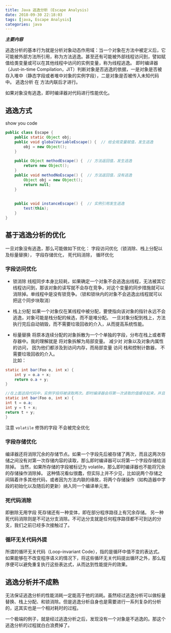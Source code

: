```yaml
---
title: Java 逃逸分析 (Escape Analysis)
date: 2018-09-30 22:18:03
tags: [java, Escape Analysis]
categories: java
---
```


___主要内容___

逃逸分析的基本行为就是分析对象动态作用域：当一个对象在方法中被定义后，它可能被外部方法所引用，称为方法逃逸。甚至还有可能被外部线程访问到，譬如赋值给类变量或可以在其他线程中访问的实例变量，称为线程逃逸。
即时编译器（Just-in-time Compilation，JIT）判断对象是否逃逸的依据，一是对象是否被存入堆中（静态字段或者堆中对象的实例字段），二是对象是否被传入未知代码中。
逃逸分析 在 方法内联后才进行。

如果对象没有逃逸，即时编译器对代码进行性能优化。

<!-- more -->

## 逃逸方式
show you code
```java
public class Escape {
    public static Object obj;
    public void globalVariableEscape() {  // 给全局变量赋值，发生逃逸
        obj = new Object();
    }
    
    public Object methodEscape() {  // 方法返回值，发生逃逸
        return new Object();
    }
    public void methodNoEscape() {  // 方法返回值，没有逃逸
        Object obj = new Object();
        return null;
    }
    
    
    public void instanceEscape() {  // 实例引用发生逃逸
        test(this); 
    }
}

```

## 基于逃逸分析的优化
一旦对象没有逃逸，那么可能做如下优化： 字段访问优化（锁消除、栈上分配以及标量替换）， 字段存储优化， 死代码消除， 循环优化

### 字段访问优化
+ 锁消除
线程同步本身比较耗，如果确定一个对象不会逃逸出线程，无法被其它线程访问到，那该对象的读写就不会存在竞争，对这个变量的同步措施就可以消除掉。单线程中是没有锁竞争。（锁和锁块内的对象不会逃逸出线程就可以把这个同步块取消）

+ 栈上分配
如果一个对象仅在某线程中被分配，要使指向该对象的指针永远不会逃逸，对象可能是栈分配的候选，而不是堆分配。
一旦对象分配到栈上，方法执行完后自动销毁，而不需要垃圾回收的介入，从而提高系统性能。

+ 标量替换
将原本连续分配的对象拆散为一个个单独的字段，分布在栈上或者寄存器中。我的理解就是 将对象拆解为局部变量。
减少对 对象以及对象内属性 的访问，  因为他们都涉及到访问内存，而局部变量 访问 栈和控制计数器， 不需要垃圾回收的介入。<br>
比如：
```java
static int bar(Foo o, int x) {
    int y = o.a + x;
    return o.a + y;
}

//在上面这段代码中，实例字段将被读取两次。即时编译器会将第一次读取的值缓存起来，并且替换第二次字段读取操作，以节省一次内存访问。
static int bar(Foo o, int x) {
int t = o.a; 
int y = t + x;
return t + y;
}

```
注意 `volatile` 修饰的字段 不会被完全优化

### 字段存储优化
编译器还将消除冗余的存储节点。如果一个字段先后被存储了两次，而且这两次存储之间没有对第一次存储内容的读取，那么即时编译器可以将第一个字段存储给消除掉。
当然，如果所存储的字段被标记为 volatile，那么即时编译器也不能将冗余的存储操作消除掉。
这种情况看似很蠢，但实际上并不少见，比如说两个存储之间隔着许多其他代码，或者因为方法内联的缘故，将两个存储操作（如构造器中字段的初始化以及随后的更新）纳入同一个编译单元里。

### 死代码消除
即删除无用字段
死存储还有一种变体，即在部分程序路径上有冗余存储。
另一种死代码消除则是不可达分支消除。不可达分支就是任何程序路径都不可到达的分支，我们之前已经多次接触过了。

### 循环无关代码外提
所谓的循环无关代码（Loop-invariant Code），指的是循环中值不变的表达式。如果能够在不改变程序语义的情况下，将这些循环无关代码提出循环之外，那么程序便可以避免重复执行这些表达式，从而达到性能提升的效果。


## 逃逸分析并不成熟
无法保证逃逸分析的性能消耗一定能高于他的消耗。虽然经过逃逸分析可以做标量替换、栈上分配、和锁消除。但是逃逸分析自身也是需要进行一系列复杂的分析的，这其实也是一个相对耗时的过程。

一个极端的例子，就是经过逃逸分析之后，发现没有一个对象是不逃逸的。那这个逃逸分析的过程就白白浪费掉了。
